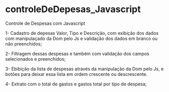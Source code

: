 # controleDeDepesas_Javascript
Controle de Despesas com Javascript

1- Cadastro de depesas Valor, Tipo e Descrição, com exibição dos dados com manipulaçado da Dom pelo Js e  validação dos dados em branco ou não preenchidos;

2- Filtragem dessas despesas e também com validação dos campos selecionados e preenchidos;

3- Ebibição  da lista de despesas através da manipulação da Dom pelo Js, e botões para deixar essa lista em ordem crescente ou descrescente.

4- Extrato com o total de gastos e gastos total por tipo de despesa;
